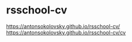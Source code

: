 # rsschool-cv
https://antonsokolovsky.github.io/rsschool-cv/
https://antonsokolovsky.github.io/rsschool-cv/cv
